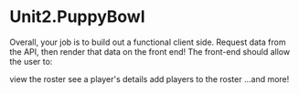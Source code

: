 # Unit2.PuppyBowl

Overall, your job is to build out a functional client side. Request data from the API, then render that data on the front end! The front-end should allow the user to: 

view the roster
see a player's details
add players to the roster
...and more!